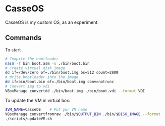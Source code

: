 # CasseOS
CasseOS is my custom OS, as an experiment.

## Commands

To start
```bash
# Compile the bootloader
nasm -f bin boot.asm -o ./bin/boot.bin
# Create virtual disk image
dd if=/dev/zero of=./bin/boot.img bs=512 count=2880
# Write bootloader into the image
dd if=bin/boot.bin of=./bin/boot.img conv=notrunc
# Convert img to vdi
VBoxManage convertdd ./bin/boot.img ./bin/boot.vdi --format VDI
```

To update the VM in virtual box:

```bash
$VM_NAME=CasseOS    # Put yur VM name
VBoxManage convertfromraw ./bin/$OUTPUT_BIN ./bin/$DISK_IMAGE --format VDI
./scripts/updateVM.sh
```